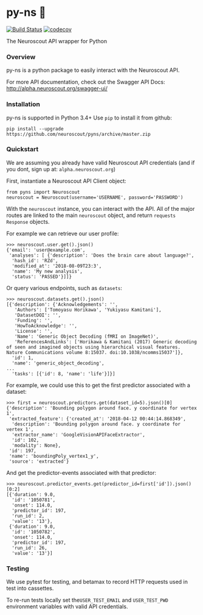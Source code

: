 # py-ns 🌲
[![Build Status](https://travis-ci.org/neuroscout/pyns.svg?branch=master)](https://travis-ci.org/neuroscout/pyns)
[![codecov](https://codecov.io/gh/neuroscout/pyns/branch/master/graph/badge.svg)](https://codecov.io/gh/neuroscout/pyns)

The Neuroscout API wrapper for Python

### Overview
py-ns is a python package to easily interact with the Neuroscout API.

For more API documentation, check out the Swagger API Docs: http://alpha.neuroscout.org/swagger-ui/

### Installation
py-ns is supported in Python 3.4+
Use `pip` to install it from github:

    pip install --upgrade https://github.com/neuroscout/pyns/archive/master.zip

### Quickstart
We are assuming you already have valid Neuroscout API credentials (and if you dont, sign up at: `alpha.neuroscout.org`)

First, instantiate a Neuroscout API Client object:

    from pyns import Neuroscout
    neuroscout = Neuroscout(username='USERNAME', password='PASSWORD')

With the `neuroscout` instance, you can interact with the API. All of the major routes are linked to the main `neuroscout` object,
and return `requests` `Response` objects.

For example we can retrieve our user profile:

    >>> neuroscout.user.get().json()
    {'email': 'user@example.com',
     'analyses': [ {'description': 'Does the brain care about language?',
      'hash_id': 'RZd',
      'modified_at': '2018-08-09T23:3',
      'name': 'My new analysis',
      'status': 'PASSED'}]]}

Or query various endpoints, such as `datasets`:

    >>> neuroscout.datasets.get().json()
    [{'description': {'Acknowledgements': '',
       'Authors': ['Tomoyasu Horikawa', 'Yukiyasu Kamitani'],
       'DatasetDOI': '',
       'Funding': '',
       'HowToAcknowledge': '',
       'License': '',
       'Name': 'Generic Object Decoding (fMRI on ImageNet)',
       'ReferencesAndLinks': ['Horikawa & Kamitani (2017) Generic decoding of seen and imagined objects using hierarchical visual features. Nature Communications volume 8:15037. doi:10.1038/ncomms15037']},
      'id': 1,
      'name': 'generic_object_decoding',
    ...
      'tasks': [{'id': 8, 'name': 'life'}]}]

For example, we could use this to get the first predictor associated with a dataset:

    >>> first = neuroscout.predictors.get(dataset_id=5).json()[0]
    {'description': 'Bounding polygon around face. y coordinate for vertex 1',
     'extracted_feature': {'created_at': '2018-04-12 00:44:14.868349',
      'description': 'Bounding polygon around face. y coordinate for vertex 1',
      'extractor_name': 'GoogleVisionAPIFaceExtractor',
      'id': 102,
      'modality': None},
     'id': 197,
     'name': 'boundingPoly_vertex1_y',
     'source': 'extracted'}


And get the predictor-events associated with that predictor:

    >>> neuroscout.predictor_events.get(predictor_id=first['id']).json()[0:2]
    [{'duration': 9.0,
      'id': '1050781',
      'onset': 114.0,
      'predictor_id': 197,
      'run_id': 2,
      'value': '13'},
     {'duration': 9.0,
      'id': '1050782',
      'onset': 114.0,
      'predictor_id': 197,
      'run_id': 26,
      'value': '13'}]




### Testing
We use pytest for testing, and betamax to record HTTP requests used in test into cassettes.

To re-run tests locally set the`USER_TEST_EMAIL` and `USER_TEST_PWD` environment variables with valid API credentials.
